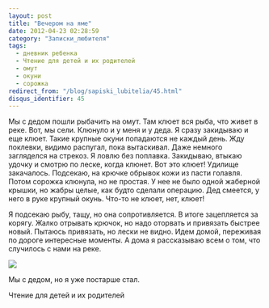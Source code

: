 ```yaml
---
layout: post
title: "Вечером на яме"
date: 2012-04-23 02:28:59
category: "Записки_любителя"
tags:
  - дневник ребенка
  - Чтение для детей и их родителей
  - омут
  - окуни
  - сорожка
redirect_from: "/blog/sapiski_lubitelia/45.html"
disqus_identifier: 45
---
```

Мы с дедом пошли рыбачить на омут. Там клюет вся рыба, что живет в реке.
Вот, мы сели. Клюнуло и у меня и у деда. Я сразу закидываю и еще клюет.
Такие крупные окуни попадаются не каждый день. Жду поклевки, видимо
распугал, пока вытаскивал. Даже немного загляделся на стрекоз. Я ловлю
без поплавка. Закидываю, втыкаю удочку и смотрю по леске, когда клюнет.
Вот это клюет! Удилище закачалось. Подсекаю, на крючке обрывок кожи из
пасти голавля. Потом сорожка клюнула, но не простая. У нее не было одной
жаберной крышки, но жабры целые, как будто сделали операцию. Дед
смеется, у него в руке крупный окунь. Что-то не клюет, нет, клюет!

Я подсекаю рыбу, тащу, но она сопротивляется. В итоге зацепляется за
корягу. Жалко отрывать крючок, но надо оторвать и привязать быстрее
новый. Пытаюсь привязать, но лески не видно. Идем домой, переживая по
дороге интересные моменты. А дома я рассказываю всем о том, что
случилось с нами на реке.

![](http://fishingguru.ru/uploads/images/00/00/01/2012/04/22/d8ace7.jpg)

Мы с дедом, но я уже постарше стал.

Чтение для детей и их родителей

